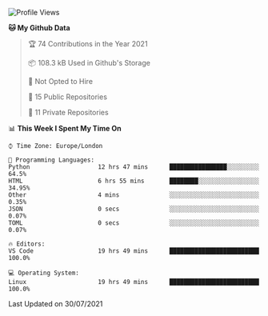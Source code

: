 <!--START_SECTION:waka-->
![Profile Views](http://img.shields.io/badge/Profile%20Views-0-blue)

**🐱 My Github Data** 

> 🏆 74 Contributions in the Year 2021
 > 
> 📦 108.3 kB Used in Github's Storage 
 > 
> 🚫 Not Opted to Hire
 > 
> 📜 15 Public Repositories 
 > 
> 🔑 11 Private Repositories  
 > 
📊 **This Week I Spent My Time On** 

```text
⌚︎ Time Zone: Europe/London

💬 Programming Languages: 
Python                   12 hrs 47 mins      ████████████████░░░░░░░░░   64.5% 
HTML                     6 hrs 55 mins       ████████░░░░░░░░░░░░░░░░░   34.95% 
Other                    4 mins              ░░░░░░░░░░░░░░░░░░░░░░░░░   0.35% 
JSON                     0 secs              ░░░░░░░░░░░░░░░░░░░░░░░░░   0.07% 
TOML                     0 secs              ░░░░░░░░░░░░░░░░░░░░░░░░░   0.07%

🔥 Editors: 
VS Code                  19 hrs 49 mins      █████████████████████████   100.0%

💻 Operating System: 
Linux                    19 hrs 49 mins      █████████████████████████   100.0%

```


 Last Updated on 30/07/2021
<!--END_SECTION:waka-->